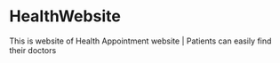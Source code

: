 # HealthWebsite
This is website of Health Appointment website |  Patients can easily find their doctors 
